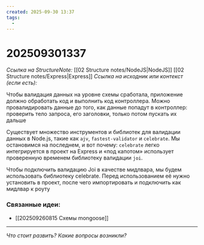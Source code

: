 ```yaml
---
created: 2025-09-30 13:37
tags:
  -
---
```

# 202509301337
*Ссылка на StructureNote:* [[02 Structure notes/NodeJS|NodeJS]] [[02 Structure notes/Express|Express]]
*Ссылка на исходник или контекст (если есть):* 

Чтобы валидация данных на уровне схемы сработала, приложение должно обработать код и выполнить код контроллера. 
Можно провалидировать данные до того, как данные попадут в контроллер: проверить тело запроса, его заголовки,  только потом пускать их дальше

Существует множество инструментов и библиотек для валидации данных в Node.js, такие как `ajv`, `fastest-validator` и `celebrate`. Мы остановимся на последнем, и вот почему: `celebrate` легко интегрируется в проект на Express и «под капотом» использует проверенную временем библиотеку валидации `joi`.

Чтобы подключить валидацию Joi в качестве мидлвара, мы будем использовать библиотеку celebrate. Перед использованием её нужно установить в проект, после чего импортировать и подключить как мидлвар к роуту

### Связанные идеи:
* [[202509260815 Схемы mongoose]]
---

*Что стоит развить? Какие вопросы возникли?*